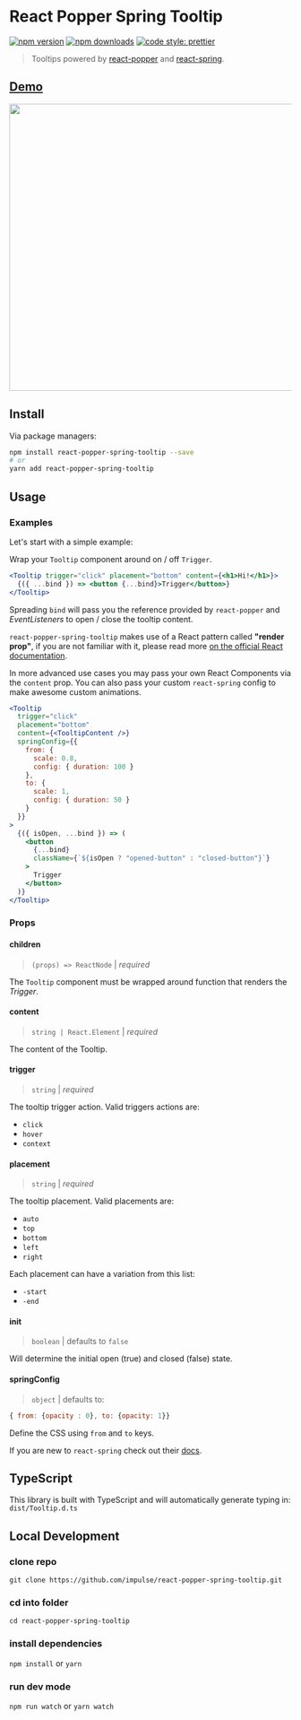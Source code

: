 # React Popper Spring Tooltip

[![npm version](https://img.shields.io/npm/v/react-popper-spring-tooltip.svg)](https://www.npmjs.com/package/react-popper-spring-tooltip)
[![npm downloads](https://img.shields.io/npm/dm/react-popper-spring-tooltip.svg)](https://www.npmjs.com/package/react-popper-spring-tooltip)
[![code style: prettier](https://img.shields.io/badge/code_style-prettier-ff69b4.svg)](https://github.com/prettier/prettier)

> Tooltips powered by [react-popper](https://github.com/FezVrasta/react-popper) and [react-spring](https://www.react-spring.io/).

## [Demo](https://react-popper-spring-tooltip.netlify.com)

<p align="center">
  <a href="https://react-popper-spring-tooltip.netlify.com">
    <img src="https://i.imgur.com/4WKRj4b.gif" width="512" height="auto"/>
  </a>
</p>

## Install

Via package managers:

```bash
npm install react-popper-spring-tooltip --save
# or
yarn add react-popper-spring-tooltip
```

## Usage

### Examples

Let's start with a simple example:

Wrap your `Tooltip` component around on / off `Trigger`.

```jsx
<Tooltip trigger="click" placement="bottom" content={<h1>Hi!</h1>}>
  {({ ...bind }) => <button {...bind}>Trigger</button>}
</Tooltip>
```

Spreading `bind` will pass you the reference provided by `react-popper` and _EventListeners_ to open / close the tooltip content.

`react-popper-spring-tooltip` makes use of a React pattern called **"render prop"**, if you are not
familiar with it, please read more [on the official React documentation](https://reactjs.org/docs/render-props.html).

In more advanced use cases you may pass your own React Components via the `content` prop. You can also pass your custom `react-spring` config to make awesome custom animations.

```jsx
<Tooltip
  trigger="click"
  placement="bottom"
  content={<TooltipContent />}
  springConfig={{
    from: {
      scale: 0.8,
      config: { duration: 100 }
    },
    to: {
      scale: 1,
      config: { duration: 50 }
    }
  }}
>
  {({ isOpen, ...bind }) => (
    <button
      {...bind}
      className={`${isOpen ? "opened-button" : "closed-button"}`}
    >
      Trigger
    </button>
  )}
</Tooltip>
```

### Props

#### children

> `(props) => ReactNode` | _required_

The `Tooltip` component must be wrapped around function that renders the _Trigger_.

#### content

> `string | React.Element` | _required_

The content of the Tooltip.

#### trigger

> `string` | _required_

The tooltip trigger action. Valid triggers actions are:

- `click`
- `hover`
- `context`

#### placement

> `string` | _required_

The tooltip placement. Valid placements are:

- `auto`
- `top`
- `bottom`
- `left`
- `right`

Each placement can have a variation from this list:

- `-start`
- `-end`

#### init

> `boolean` | defaults to `false`

Will determine the initial open (true) and closed (false) state.

#### springConfig

> `object` | defaults to:

```js
{ from: {opacity : 0}, to: {opacity: 1}}
```

Define the CSS using `from` and `to` keys.

If you are new to `react-spring` check out their [docs](https://www.react-spring.io/).

## TypeScript

This library is built with TypeScript and will automatically generate typing in: `dist/Tooltip.d.ts`

## Local Development

### clone repo

`git clone https://github.com/impulse/react-popper-spring-tooltip.git`

### cd into folder

`cd react-popper-spring-tooltip`

### install dependencies

`npm install` or `yarn`

### run dev mode

`npm run watch` or `yarn watch`

